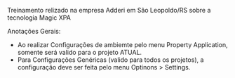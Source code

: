 Treinamento relizado na empresa Adderi em São Leopoldo/RS sobre a tecnologia Magic XPA

Anotações Gerais:

- Ao realizar Configurações de ambiemte pelo menu Property Application, somente será valido para o projeto ATUAL.
- Para Configurações Genéricas (valido para todos os projetos), a configuração deve ser feita pelo menu Optinons > Settings.